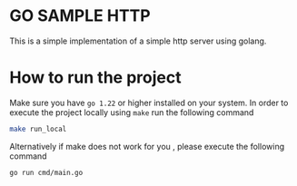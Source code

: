 # GO SAMPLE HTTP
This is a simple implementation of a simple http server using golang.

# How to run the project
Make sure you have `go 1.22` or higher installed on your system.
In order to execute the project locally using `make` run the following command

```bash
make run_local
```

Alternatively if make does not work for you , please execute the following command

```bash
go run cmd/main.go
```